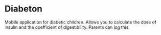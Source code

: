 # Diabeton
 Mobile application for diabetic children. Allows you to calculate the dose of insulin and the coefficient of digestibility. Parents can log this.

